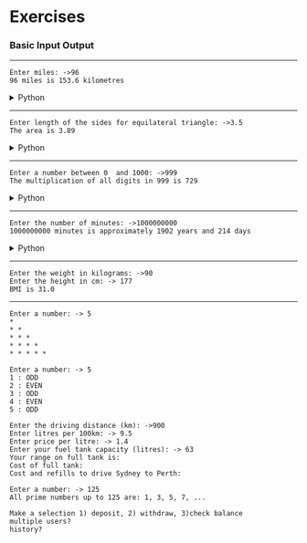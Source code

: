 # Exercises

### Basic Input Output
---
```
Enter miles: ->96
96 miles is 153.6 kilometres
```
<details>
  <summary>Python</summary>

  ```python
  print('Enter miles: ')
  miles = float(input())
  kilometres = miles * 1.609
  print(f'{miles} miles is {round(kilometres, 1)} kilometres')
  ```
</details>

---
```
Enter length of the sides for equilateral triangle: ->3.5
The area is 3.89
```
<details>
  <summary>Python</summary>

  ```python
  import math

  print('Enter the length of the sides for equilateral triangle: ')
  side = float(input())
  area = math.sqrt(3) / 4.0 * side * side
  print(f'The area is {round(area, 2)}')
  ```
</details>

---
```
Enter a number between 0  and 1000: ->999
The multiplication of all digits in 999 is 729
```
<details>
  <summary>Python</summary>

  ```python
  # answer here
  ```
</details>

---
```
Enter the number of minutes: ->1000000000
1000000000 minutes is approximately 1902 years and 214 days
```
<details>
  <summary>Python</summary>

  ```python
  # answer here
  ```
</details>

---
```
Enter the weight in kilograms: ->90
Enter the height in cm: -> 177
BMI is 31.0
```
---
```
Enter a number: -> 5
*
* *
* * *
* * * *
* * * * *
```
```
Enter a number: -> 5
1 : ODD
2 : EVEN
3 : ODD
4 : EVEN
5 : ODD
```
```
Enter the driving distance (km): ->900
Enter litres per 100km: -> 9.5
Enter price per litre: -> 1.4
Enter your fuel tank capacity (litres): -> 63
Your range on full tank is:
Cost of full tank:
Cost and refills to drive Sydney to Perth:
```
```
Enter a number: -> 125
All prime numbers up to 125 are: 1, 3, 5, 7, ...
```
```
Make a selection 1) deposit, 2) withdraw, 3)check balance
multiple users?
history?
```

